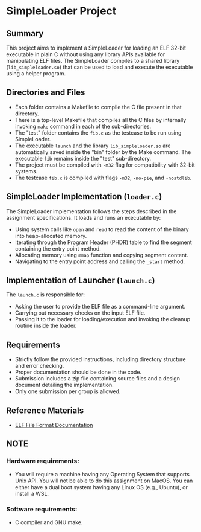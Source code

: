 # SimpleLoader Project

## Summary

This project aims to implement a SimpleLoader for loading an ELF 32-bit executable in plain C without using any library APIs available for manipulating ELF files. The SimpleLoader compiles to a shared library (`lib_simpleloader.so`) that can be used to load and execute the executable using a helper program.

## Directories and Files

- Each folder contains a Makefile to compile the C file present in that directory.
- There is a top-level Makefile that compiles all the C files by internally invoking `make` command in each of the sub-directories.
- The "test" folder contains the `fib.c` as the testcase to be run using SimpleLoader.
- The executable `launch` and the library `lib_simpleloader.so` are automatically saved inside the "bin" folder by the Make command. The executable `fib` remains inside the "test" sub-directory.
- The project must be compiled with `-m32` flag for compatibility with 32-bit systems.
- The testcase `fib.c` is compiled with flags `-m32`, `-no-pie`, and `-nostdlib`.

## SimpleLoader Implementation (`loader.c`)

The SimpleLoader implementation follows the steps described in the assignment specifications. It loads and runs an executable by:
- Using system calls like `open` and `read` to read the content of the binary into heap-allocated memory.
- Iterating through the Program Header (PHDR) table to find the segment containing the entry point method.
- Allocating memory using `mmap` function and copying segment content.
- Navigating to the entry point address and calling the `_start` method.

## Implementation of Launcher (`launch.c`)

The `launch.c` is responsible for:
- Asking the user to provide the ELF file as a command-line argument.
- Carrying out necessary checks on the input ELF file.
- Passing it to the loader for loading/execution and invoking the cleanup routine inside the loader.

## Requirements

- Strictly follow the provided instructions, including directory structure and error checking.
- Proper documentation should be done in the code.
- Submission includes a zip file containing source files and a design document detailing the implementation.
- Only one submission per group is allowed.

## Reference Materials
- [ELF File Format Documentation](https://man7.org/linux/man-pages/man5/elf.5.html)

## NOTE

### Hardware requirements:
- You will require a machine having any Operating System that supports Unix API. You will not be able to do this assignment on MacOS. You can either have a dual boot system having any Linux OS (e.g., Ubuntu), or install a WSL.

### Software requirements:
- C compiler and GNU make.
